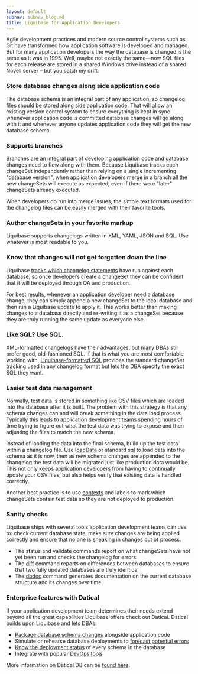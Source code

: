 ```yaml
---
layout: default
subnav: subnav_blog.md
title: Liquibase for Application Developers
---
```


Agile development practices and modern source control systems such as Git have transformed how application software is developed and managed.
But for many application developers the way the database is changed is the same as it was in 1995.
Well, maybe not exactly the same—now SQL files for each release are stored in a shared Windows drive instead of a shared Novell server – but you catch my drift.

### Store database changes along side application code

The database schema is an integral part of any application, so changelog files should be stored along side application code. That will allow an existing version control system to ensure everything is kept in sync--whenever application code is committed database changes will go along with it and whenever anyone updates application code they will get the new database schema.

### Supports branches

Branches are an integral part of developing application code and database changes need to flow along with them. Because Liquibase tracks each changeSet independently rather than relying on a single incrementing "database version", when application developers merge in a branch all the new changeSets will execute as expected, even if there were "later" changeSets already executed.

When developers do run into merge issues, the simple text formats used for the changelog files can be easily merged with their favorite tools.

### Author changeSets in your favorite markup

Liquibase supports changelogs written in XML, YAML, JSON and SQL. Use whatever is most readable to you.

### Know that changes will not get forgotten down the line

Liquibase [tracks which changelog statements](http://www.liquibase.org/documentation/databasechangelog.html) have run against each database, so once developers create a changeSet they can be confident that it will be deployed through QA and production.

For best results, whenever an application developer need a database change, they can simply append a new changeSet to the local database and then run a Liquibase update to apply it. This works better than making changes to a database directly and re-writing it as a changeSet because they are truly running the same update as everyone else.

### Like SQL? Use SQL.

XML-formatted changelogs have their advantages, but many DBAs still prefer good, old-fashioned SQL. If that is what you are most comfortable working with, [Liquibase-formatted SQL](http://www.liquibase.org/documentation/sql_format.html) provides the standard changeSet tracking used in any changelog format but lets the DBA specify the exact SQL they want.

### Easier test data management

Normally, test data is stored in something like CSV files which are loaded into the database after it is built. The problem with this strategy is that any schema changes can and will break something in the data load process. Typically this leads to application development teams spending hours of time trying to figure out what the test data was trying to expose and then adjusting the files to match the new schema.

Instead of loading the data into the final schema, build up the test data within a changelog file. Use [loadData](http://www.liquibase.org/documentation/changes/load_data.html) or standard [sql](http://www.liquibase.org/documentation/changes/sql.html) to load data into the schema as it is now, then as new schema changes are appended to the changelog the test data will be migrated just like production data would be. This not only keeps application developers from having to continually update your CSV files, but also helps verify that existing data is handled correctly.

Another best practice is to use [contexts](http://www.liquibase.org/documentation/contexts.html) and labels to mark which changeSets contain test data so they are not deployed to production.

### Sanity checks

Liquibase ships with several tools application development teams can use to: check current database state, make sure changes are being applied correctly and ensure that no one is sneaking in changes out of process.

- The status and validate commands report on what changeSets have not yet been run and checks the changelog for errors.
- The [diff](http://www.liquibase.org/documentation/diff.html) command reports on differences between databases to ensure that two fully updated databases are truly identical
- The [dbdoc](http://www.liquibase.org/documentation/dbdoc.html) command generates documentation on the current database structure and its changes over time

### Enterprise features with Datical

If your application development team determines their needs extend beyond all the great capabilities Liquibase offers check out Datical.  Datical builds upon Liquibase and lets DBAs:

- [Package database schema changes](http://www.datical.com/product/packaging-intelligence/) alongside application code
- Simulate or rehearse database deployments to [forecast potential errors](http://www.datical.com/product/validation-intelligence/)
- [Know the deployment status](http://www.datical.com/product/management-intelligence/) of every schema in the database
- Integrate with popular [DevOps tools](http://www.datical.com/integrations/)

More information on Datical DB can be [found here](http://www.datical.com/product-information/).

